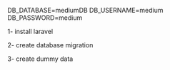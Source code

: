 DB_DATABASE=mediumDB
DB_USERNAME=medium
DB_PASSWORD=medium

1- install laravel

2- create database migration 

3- create dummy data